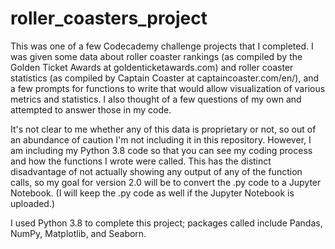 # roller_coasters_project

This was one of a few Codecademy challenge projects that I completed. I was given some data about roller coaster rankings (as compiled by the Golden Ticket Awards at goldenticketawards.com) and roller coaster statistics (as compiled by Captain Coaster at captaincoaster.com/en/), and a few prompts for functions to write that would allow visualization of various metrics and statistics. I also thought of a few questions of my own and attempted to answer those in my code.

It's not clear to me whether any of this data is proprietary or not, so out of an abundance of caution I'm not including it in this repository. However, I am including my Python 3.8 code so that you can see my coding process and how the functions I wrote were called. This has the distinct disadvantage of not actually showing any output of any of the function calls, so my goal for version 2.0 will be to convert the .py code to a Jupyter Notebook. (I will keep the .py code as well if the Jupyter Notebook is uploaded.)

I used Python 3.8 to complete this project; packages called include Pandas, NumPy, Matplotlib, and Seaborn.
